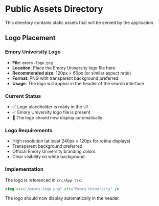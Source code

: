 # Public Assets Directory

This directory contains static assets that will be served by the application.

## Logo Placement

### Emory University Logo
- **File**: `emory-logo.png`
- **Location**: Place the Emory University logo file here
- **Recommended size**: 120px × 60px (or similar aspect ratio)
- **Format**: PNG with transparent background preferred
- **Usage**: The logo will appear in the header of the search interface

### Current Status
- ✅ Logo placeholder is ready in the UI
- ✅ Emory University logo file is present
- 📝 The logo should now display automatically

### Logo Requirements
- High resolution (at least 240px × 120px for retina displays)
- Transparent background preferred
- Official Emory University branding colors
- Clear visibility on white background

### Implementation
The logo is referenced in `src/App.tsx`:
```jsx
<img src="/emory-logo.png" alt="Emory University" />
```

The logo should now display automatically in the header. 